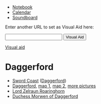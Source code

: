 <script type="module">
    import {init_links, init_visual_aid} from "/js/common/visual_aid_backend.js";
    init_links();
    init_visual_aid();
</script>

* [Notebook](Notebook)
* [Calendar](/curse_of_strahd/calendar)
* [Soundboard](Soundboard)

Enter another URL to set as Visual Aid here:

<input type="text" id="custom_visual_aid_url"> <button id="custom_visual_aid_button">Visual Aid</button>

[Visual aid](/dragon_heist/visual_aid)

# Daggerford

* [Sword Coast](^curse_of_strahd/the_sword_coast.jpg) ([Daggerford](^curse_of_strahd/the_sword_coast_daggerford.jpg))
* [Daggerford](^curse_of_strahd/Daggerford.jpg), [map 1](^curse_of_strahd/Daggerford-Map-Forgotten-Realms.jpg), [map 2](^curse_of_strahd/Daggerford-Side-View-Expanded-Map-Forgotten-Realms.gif), [more pictures](https://medium.com/@7h3d34dh4nd/session-one-daggerford-the-road-nightstone-b06308cddf8d)
* [Lord Zelraun Roaringhorn](^curse_of_strahd/Lord_Zelraun_Roaringhorn.jpg)
* [Duchess Morwen of Daggerford](^curse_of_strahd/duchess-morwen.jpg)
